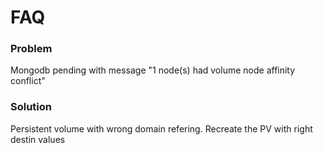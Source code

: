 # FAQ
### Problem

Mongodb pending with message "1 node(s) had volume node affinity conflict"

### Solution

Persistent volume with wrong domain refering. Recreate the PV with right destin values
